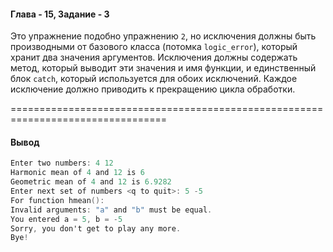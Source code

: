 #### Глава - 15, Задание - 3 ####

Это упражнение подобно упражнению ```2```, но исключения должны быть
производными от базового класса (потомка ```logic_error```), который хранит два
значения аргументов. Исключения должны содержать метод, который выводит эти
значения и имя функции, и единственный блок ```catch```, который используется
для обоих исключений. Каждое исключение должно приводить к прекращению
цикла обработки.

=================================================================================
#### Вывод ####
```objectivec
Enter two numbers: 4 12
Harmonic mean of 4 and 12 is 6
Geometric mean of 4 and 12 is 6.9282
Enter next set of numbers <q to quit>: 5 -5
For function hmean():
Invalid arguments: "a" and "b" must be equal.
You entered a = 5, b = -5
Sorry, you don't get to play any more.
Bye!
```
